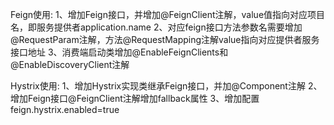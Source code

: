 Feign使用:
1、增加Feign接口，并增加@FeignClient注解，value值指向对应项目名，即服务提供者application.name
2、对应feign接口方法参数名需要增加@RequestParam注解，方法@RequestMapping注解value指向对应提供者服务接口地址
3、消费端启动类增加@EnableFeignClients和@EnableDiscoveryClient注解

Hystrix使用:
1、增加Hystrix实现类继承Feign接口，并加@Component注解
2、增加Feign接口@FeignClient注解增加fallback属性
3、增加配置feign.hystrix.enabled=true